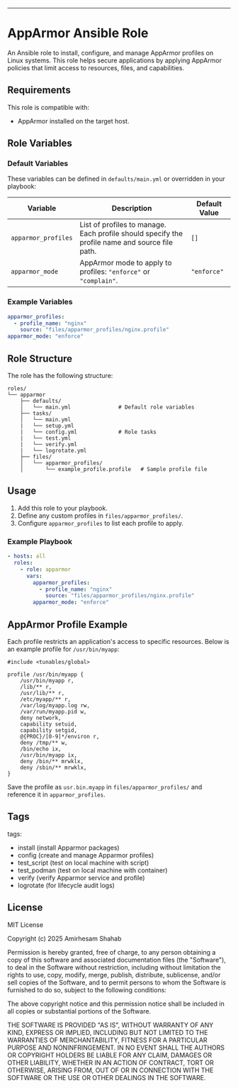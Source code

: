 
---

# AppArmor Ansible Role

An Ansible role to install, configure, and manage AppArmor profiles on Linux systems. This role helps secure applications by applying AppArmor policies that limit access to resources, files, and capabilities.

## Requirements

This role is compatible with:
- AppArmor installed on the target host.

## Role Variables

### Default Variables

These variables can be defined in `defaults/main.yml` or overridden in your playbook:

| Variable            | Description                                                                                       | Default Value |
|---------------------|---------------------------------------------------------------------------------------------------|---------------|
| `apparmor_profiles` | List of profiles to manage. Each profile should specify the profile name and source file path.    | `[]`          |
| `apparmor_mode`     | AppArmor mode to apply to profiles: `"enforce"` or `"complain"`.                                  | `"enforce"`   |

### Example Variables

```yaml
apparmor_profiles:
  - profile_name: "nginx"
    source: "files/apparmor_profiles/nginx.profile"
apparmor_mode: "enforce"
```

## Role Structure

The role has the following structure:

```
roles/
└── apparmor
    ├── defaults/
    │   └── main.yml               # Default role variables
    ├── tasks/
    │   └── main.yml               
    |   └── setup.yml
    |   └── config.yml             # Role tasks
    |   └── test.yml
    |   └── verify.yml
    |   └── logrotate.yml
    ├── files/
    │   └── apparmor_profiles/
    │       └── example_profile.profile   # Sample profile file
```

## Usage

1. Add this role to your playbook.
2. Define any custom profiles in `files/apparmor_profiles/`.
3. Configure `apparmor_profiles` to list each profile to apply.

### Example Playbook

```yaml
- hosts: all
  roles:
    - role: apparmor
      vars:
        apparmor_profiles:
          - profile_name: "nginx"
            source: "files/apparmor_profiles/nginx.profile"
        apparmor_mode: "enforce"
```

## AppArmor Profile Example

Each profile restricts an application's access to specific resources. Below is an example profile for `/usr/bin/myapp`:

```plain
#include <tunables/global>

profile /usr/bin/myapp {
    /usr/bin/myapp r,
    /lib/** r,
    /usr/lib/** r,
    /etc/myapp/** r,
    /var/log/myapp.log rw,
    /var/run/myapp.pid w,
    deny network,
    capability setuid,
    capability setgid,
    @{PROC}/[0-9]*/environ r,
    deny /tmp/** w,
    /bin/echo ix,
    /usr/bin/myapp ix,
    deny /bin/** mrwklx,
    deny /sbin/** mrwklx,
}
```

Save the profile as `usr.bin.myapp` in `files/apparmor_profiles/` and reference it in `apparmor_profiles`.
## Tags

tags:
  - install (install Apparmor packages)
  - config (create and manage Apparmor profiles)
  - test_script  (test on local machine with script)
  - test_podman  (test on local machine with container)
  - verify (verify Apparmor service and profile)
  - logrotate (for lifecycle audit logs)

## License

MIT License

Copyright (c) 2025 Amirhesam Shahab

Permission is hereby granted, free of charge, to any person obtaining a copy
of this software and associated documentation files (the "Software"), to deal
in the Software without restriction, including without limitation the rights
to use, copy, modify, merge, publish, distribute, sublicense, and/or sell
copies of the Software, and to permit persons to whom the Software is
furnished to do so, subject to the following conditions:

The above copyright notice and this permission notice shall be included in all
copies or substantial portions of the Software.

THE SOFTWARE IS PROVIDED "AS IS", WITHOUT WARRANTY OF ANY KIND, EXPRESS OR
IMPLIED, INCLUDING BUT NOT LIMITED TO THE WARRANTIES OF MERCHANTABILITY,
FITNESS FOR A PARTICULAR PURPOSE AND NONINFRINGEMENT. IN NO EVENT SHALL THE
AUTHORS OR COPYRIGHT HOLDERS BE LIABLE FOR ANY CLAIM, DAMAGES OR OTHER
LIABILITY, WHETHER IN AN ACTION OF CONTRACT, TORT OR OTHERWISE, ARISING FROM,
OUT OF OR IN CONNECTION WITH THE SOFTWARE OR THE USE OR OTHER DEALINGS IN THE
SOFTWARE.
